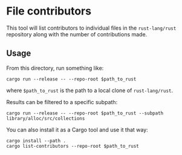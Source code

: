 # File contributors

This tool will list contributors to individual files in the `rust-lang/rust` repository along with the number of contributions made.

## Usage

From this directory, run something like:

```shell
cargo run --release -- --repo-root $path_to_rust
```

where `$path_to_rust` is the path to a local clone of `rust-lang/rust`.

Results can be filtered to a specific subpath:

```shell
cargo run --release -- --repo-root $path_to_rust --subpath library/alloc/src/collections
```

You can also install it as a Cargo tool and use it that way:

```shell
cargo install --path .
cargo list-contributors --repo-root $path_to_rust
```

